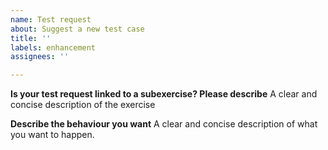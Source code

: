 ```yaml
---
name: Test request
about: Suggest a new test case
title: ''
labels: enhancement
assignees: ''

---
```


**Is your test request linked to a subexercise? Please describe**
A clear and concise description of the exercise

**Describe the behaviour you want**
A clear and concise description of what you want to happen.
